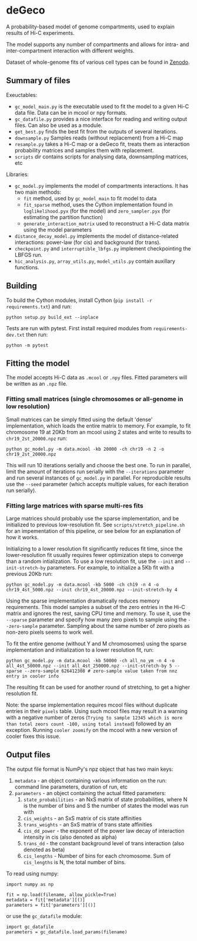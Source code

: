 # deGeco

A probability-based model of genome compartments, used to explain results of Hi-C experiments.

The model supports any number of compartments and allows for intra- and inter-compartment interaction
with different weights.

Dataset of whole-genome fits of various cell types can be found in [Zenodo](https://zenodo.org/record/7152655).

## Summary of files

Exeuctables:

* `gc_model_main.py` is the executable used to fit the model to a given Hi-C data file. Data can be in mcool or npy formats.
* `gc_datafile.py` provides a nice interface for reading and writing output files. Can also be used as a module.
* `get_best.py` finds the best fit from the outputs of several iterations.
* `downsample.py` Samples reads (without replacement) from a Hi-C map
* `resample.py` takes a Hi-C map or a deGeco fit, treats them as interaction probability matrices and samples them with replacement.
* `scripts` dir contains scripts for analysing data, downsampling matrices, etc

Libraries:

* `gc_model.py` implements the model of compartments interactions. It has two main methods:
    * `fit` method, used by `gc_model_main` to fit model to data
    * `fit_sparse` method, uses the Cython implementation found in `loglikelihood.pyx` (for the model) and `zero_sampler.pyx` (for estimating the partition function)
    * `generate_interaction_matrix` used to reconstruct a Hi-C data matrix using the model parameters
* `distance_decay_model.py` implements the model of distance-related interactions: power-law (for cis) and background (for trans).
* `checkpoint.py` and `interruptible_lbfgs.py` implement checkpointing the LBFGS run.
* `hic_analysis.py`, `array_utils.py`, `model_utils.py` contain auxillary functions.

## Building

To build the Cython modules, install Cython (`pip install -r requirements.txt`) and run:

```
python setup.py build_ext --inplace
```

Tests are run with pytest. First install required modules from `requirements-dev.txt` then run:

```
python -m pytest
```

## Fitting the model
The model accepts Hi-C data as `.mcool` or `.npy` files.  Fitted parameters will be written as an `.npz` file.

### Fitting small matrices (single chromosomes or all-genome in low resolution)
Small matrices can be simply fitted using the default 'dense' implementation, which loads the entire matrix to memory.  For example, to fit chromosome 19 at 20Kb from an mcool using 2 states and write to results to `chr19_2st_20000.npz` run:

```
python gc_model.py -m data.mcool -kb 20000 -ch chr19 -n 2 -o chr19_2st_20000.npz
```

This will run 10 iterations serially and choose the best one. To run in parallel, limit the amount of iterations run serially with the `--iterations` parameter and run several instances of `gc_model.py` in parallel. For reproducible results use the `--seed` parameter (which accepts multiple values, for each iteration run serially).

### Fitting large matrices with sparse multi-res fits
Large matrices should probably use the sparse implementation, and be initialized to previous low-resolution fit. See `scripts/stretch_pipeline.sh` for an impementation of this pipeline, or see below for an explanation of how it works.

Initializing to a lower resolution fit significantly reduces fit time, since the lower-resolution fit usually requires fewer optimization steps to converge than a random intialization. To use a low resolution fit, use the `--init` and `--init-stretch-by` parameters. For example, to initialize a 5Kb fit with a previous 20Kb run:

```
python gc_model.py -m data.mcool -kb 5000 -ch ch19 -n 4 -o chr19_4st_5000.npz --init chr19_4st_20000.npz --init-stretch-by 4
```

Using the sparse implementation dramatically reduces memory requirements. This model samples a subset of the zero entries in the Hi-C matrix and ignores the rest, saving CPU time and memory. To use it, use the `--sparse` parameter and specify how many zero pixels to sample using the `--zero-sample` parameter. Sampling about the same number of zero pixels as non-zero pixels seems to work well.

To fit the entire genome (without Y and M chromosomes) using the sparse implementation and initialization to a lower resolution fit, run:

```
python gc_model.py -m data.mcool -kb 50000 -ch all_no_ym -n 4 -o all_4st_50000.npz --init all_4st_250000.npz --init-stretch-by 5 --sparse --zero-sample 626412308 # zero-sample value taken from nnz entry in cooler info
```

The resulting fit can be used for another round of stretching, to get a higher resolution fit.

Note: the sparse implementation requires mcool files without duplicate entries in their `pixels` table. Using such mcool files may result in a warning with a negative number of zeros (`Trying to sample 12345 which is more than total zeors count -100, using total instead`) followed by an exception. Running `cooler zoomify` on the mcool with a new version of cooler fixes this issue.

## Output files
The output file format is NumPy's npz object that has two main keys:

1. `metadata` - an object containing various information on the run: command line parameters, duration of run, etc
2. `parameters` - an object containing the actual fitted parameters:
    1. `state_probabilities` - an NxS matrix of state probabilities, where N is the number of bins and S the number of states the model was run with
    2. `cis_weights` - an SxS matrix of cis state affinities
    3. `trans_weights` - an SxS matrix of trans state affinities
    4. `cis_dd_power` - the exponent of the power law decay of interaction intensity in cis (also denoted as alpha)
    5. `trans_dd` - the constant background level of trans interaction (also denoted as beta)
    6. `cis_lengths` - Number of bins for each chromosome. Sum of `cis_lengths` is N, the total number of bins.

To read using numpy:

```
import numpy as np

fit = np.load(filename, allow_pickle=True)
metadata = fit['metadata'][()]
parameters = fit['parameters'][()]
```

or use the `gc_datafile` module:

```
import gc_datafile
parameters = gc_datafile.load_params(filename)
```
